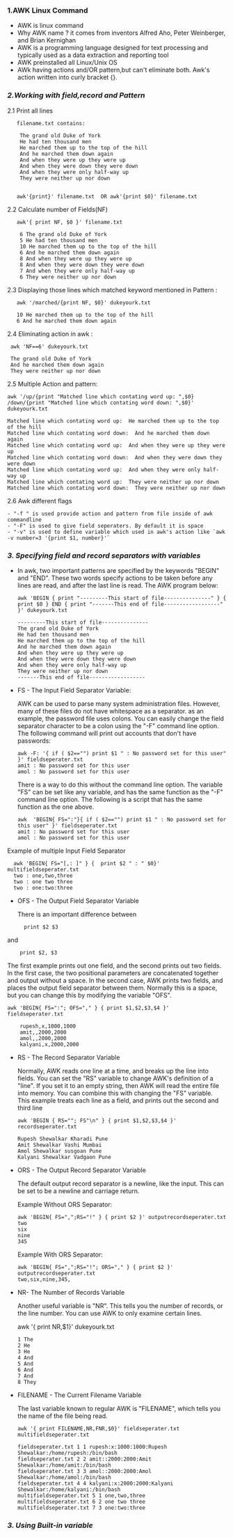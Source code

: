 ### **1.AWK Linux Command**

- AWK is linux command
- Why AWK name ? it comes from inventors Alfred Aho, Peter Weinberger, and Brian Kernighan
- AWK is a programming language designed for text processing and typically used as a data extraction and reporting tool 
- AWK preinstalled all Linux/Unix OS 
- AWk having actions and/OR pattern,but can't eliminate both. Awk's action written into curly bracket {}. 

### ***2.Working with field,record and Pattern***

 2.1 Print all lines 
     
       filename.txt contains:
        
        The grand old Duke of York
        He had ten thousand men
        He marched them up to the top of the hill
        And he marched them down again
        And when they were up they were up
        And when they were down they were down
        And when they were only half-way up
        They were neither up nor down
       
       
       awk'{print}' filename.txt  OR awk'{print $0}' filename.txt
       
        
 
 2.2 Calculate number of Fields(NF)
   
       awk'{ print NF, $0 }' filename.txt
       
        6 The grand old Duke of York
        5 He had ten thousand men
        10 He marched them up to the top of the hill
        6 And he marched them down again
        8 And when they were up they were up
        8 And when they were down they were down
        7 And when they were only half-way up
        6 They were neither up nor down
       
       
       
       
 2.3 Displaying those lines which matched keyword mentioned in Pattern :
 
       awk '/marched/{print NF, $0}' dukeyourk.txt

       10 He marched them up to the top of the hill
       6 And he marched them down again

2.4 Eliminating action in awk :

     awk 'NF==6' dukeyourk.txt
   
   	 The grand old Duke of York
     And he marched them down again
     They were neither up nor down

2.5 Multiple Action and pattern:

    awk '/up/{print "Matched line which contating word up: ",$0} /down/{print "Matched line which contating word down: ",$0}' dukeyourk.txt
    
    Matched line which contating word up:  He marched them up to the top of the hill
    Matched line which contating word down:  And he marched them down again
    Matched line which contating word up:  And when they were up they were up
    Matched line which contating word down:  And when they were down they were down
    Matched line which contating word up:  And when they were only half-way up
    Matched line which contating word up:  They were neither up nor down
    Matched line which contating word down:  They were neither up nor down
    
2.6 Awk different flags

    - "-f " is used provide action and pattern from file inside of awk commandline
    - "-F" is used to give field seperaters. By default it is space
    - "-v" is used to define variable which used in awk's action like `awk -v number=3 '{print $1, number}'`
    
 ### ***3. Specifying field and record separators with variables***
 
- In awk, two important patterns are specified by the keywords "BEGIN" and "END". These two words specify actions to be taken before any lines are read, and after the last line is read. The AWK program below:


      awk 'BEGIN { print "---------This start of file---------------" } { print $0 } END { print "-------This end of file------------------" }' dukeyourk.txt
      
      ---------This start of file---------------
      The grand old Duke of York
      He had ten thousand men
      He marched them up to the top of the hill
      And he marched them down again
      And when they were up they were up
      And when they were down they were down
      And when they were only half-way up
      They were neither up nor down
      -------This end of file------------------

- FS - The Input Field Separator Variable:
  
  AWK can be used to parse many system administration files. However, many of these files do not have whitespace as a separator. as an example, the password file uses colons. You can easily change the field separator character to be a colon using the "-F" command line option. The following command will print out accounts that don't have passwords:

	  awk -F: '{ if ( $2=="") print $1 " : No password set for this user" }' fieldseperater.txt
      amit : No password set for this user
      amol : No password set for this user


  There is a way to do this without the command line option. The variable "FS" can be set like any variable, and has the same function as the "-F" command line option. The following is a script that has the same function as the one above.

      awk  'BEGIN{ FS=":"}{ if ( $2=="") print $1 " : No password set for this user" }' fieldseperater.txt
      amit : No password set for this user
      amol : No password set for this user
 
 Example of multiple Input Field Separator 
 
      awk 'BEGIN{ FS="[,: ]" } {  print $2 " : " $0}' multifieldseperater.txt
      two : one,two,three
      two : one two three
      two : one:two:three


- OFS - The Output Field Separator Variable

   There is an important difference between

		print $2 $3
and

		print $2, $3
The first example prints out one field, and the second prints out two fields. In the first case, the two positional parameters are concatenated together and output without a space. In the second case, AWK prints two fields, and places the output field separator between them. Normally this is a space, but you can change this by modifying the variable "OFS".

 	awk 'BEGIN{ FS=":"; OFS="," } { print $1,$2,$3,$4 }' fieldseperater.txt
        
        rupesh,x,1000,1000
        amit,,2000,2000
        amol,,2000,2000
        kalyani,x,2000,2000
        
- RS - The Record Separator Variable

  Normally, AWK reads one line at a time, and breaks up the line into fields. You can set the "RS" variable to change AWK's definition of a "line". If you set it to an empty string, then AWK will read the entire file into memory. You can combine this with changing the "FS" variable. This example treats each line as a field, and prints out the second and third line

      awk 'BEGIN { RS=""; FS"\n" } { print $1,$2,$3,$4 }' recordseperater.txt
      
      Rupesh Shewalkar Kharadi Pune
      Amit Shewalkar Vashi Mumbai
      Amol Shewalkar susgoan Pune
      Kalyani Shewalkar Vadgaon Pune
      
- ORS - The Output Record Separator Variable

	The default output record separator is a newline, like the input. This can be set to be a newline and carriage return.
    
    Example Without ORS Separator:
    
      awk 'BEGIN{ FS=",";RS="!" } { print $2 }' outputrecordseperater.txt
      two
      six
      nine
      345
   
    Example With ORS Separator:
    
      awk 'BEGIN{ FS=",";RS="!"; ORS="," } { print $2 }' outputrecordseperater.txt
  	  two,six,nine,345,
    
- NR- The Number of Records Variable

	Another useful variable is "NR". This tells you the number of records, or the line number. You can use AWK to only examine certain lines.
    
   	 awk '{ print NR,$1}' dukeyourk.txt
     
      1 The
      2 He
      3 He
      4 And
      5 And
      6 And
      7 And
      8 They


- FILENAME - The Current Filename Variable
	
    The last variable known to regular AWK is "FILENAME", which tells you the name of the file being read.
    
      awk '{ print FILENAME,NR,FNR,$0}' fieldseperater.txt multifieldseperater.txt
      
      fieldseperater.txt 1 1 rupesh:x:1000:1000:Rupesh Shewalkar:/home/rupesh:/bin/bash
      fieldseperater.txt 2 2 amit::2000:2000:Amit Shewalkar:/home/amit:/bin/bash
      fieldseperater.txt 3 3 amol::2000:2000:Amol Shewalkar:/home/amol:/bin/bash
      fieldseperater.txt 4 4 kalyani:x:2000:2000:Kalyani Shewalkar:/home/kalyani:/bin/bash
      multifieldseperater.txt 5 1 one,two,three
      multifieldseperater.txt 6 2 one two three
      multifieldseperater.txt 7 3 one:two:three

### ***3. Using Built-in variable***





